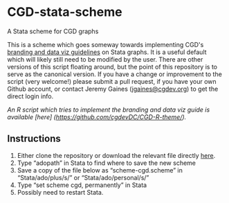 # CGD-stata-scheme
A Stata scheme for CGD graphs

This is a scheme which goes someway towards implementing CGD's [branding and data viz guidelines](https://centerforglobaldevelop.sharepoint.com/:b:/r/sites/fileshare/Shared%20Documents/NDrive/Communications/CGD%20Branding%20Materials/CGD-Data-Viz-Style-Guide.pdf?csf=1&web=1&e=H081DY) on Stata graphs. It is a useful default which will likely still need to be modified by the user. There are other versions of this script floating around, but the point of this repository is to serve as the canonical version. If you have a change or improvement to the script (very welcome!) please submit a pull request, if you have your own Github account, or contact Jeremy Gaines (jgaines@cgdev.org) to get the direct login info.

*An R script which tries to implement the branding and data viz guide is available [here] (https://github.com/cgdevDC/CGD-R-theme/).*

## Instructions

1. Either clone the repository or download the relevant file directly [here](https://github.com/cgdevDC/CGD-stata-scheme/blob/main/scheme-cgd.scheme).
2. Type “adopath” in Stata to find where to save the new scheme
3. Save a copy of the file below as “scheme-cgd.scheme” in “Stata/ado/plus/s/” or “Stata/ado/personal/s/”
4. Type “set scheme cgd, permanently” in Stata
5. Possibly need to restart Stata.
